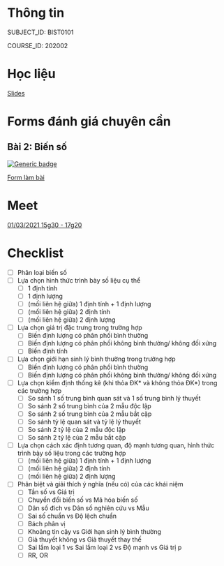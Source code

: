 # Thông tin

SUBJECT_ID: BIST0101

COURSE_ID: 202002

# Học liệu

[Slides](https://drive.google.com/drive/folders/1q-gduJIHI_3-yO4xkK2VY9pP8zUIlERW?usp=sharing)

# Forms đánh giá chuyên cần

## Bài 2: Biến số

[![Generic badge](https://img.shields.io/badge/Status-Active-green.svg)](https://forms.gle/Sv4amsp6uBxrr7Fd9)

[Form làm bài](https://forms.gle/Sv4amsp6uBxrr7Fd9)

# Meet

[01/03/2021 15g30 - 17g20](https://meet.google.com/vor-ihvk-ocw)

# Checklist

- [ ] Phân loại biến số
- [ ] Lựa chọn hình thức trình bày số liệu cụ thể
  - [ ] 1 định tính
  - [ ] 1 định lượng
  - [ ] (mối liên hệ giữa) 1 định tính + 1 định lượng 
  - [ ] (mối liên hệ giữa) 2 định tính
  - [ ] (mối liên hệ giữa) 2 định lượng
- [ ] Lựa chọn giá trị đặc trưng trong trường hợp
  - [ ] Biến định lượng có phân phối bình thường
  - [ ] Biến định lượng có phân phối không bình thường/ không đối xứng
  - [ ] Biến định tính
- [ ] Lựa chọn giới hạn sinh lý bình thường trong trường hợp
  - [ ] Biến định lượng có phân phối bình thường
  - [ ] Biến định lượng có phân phối không bình thường/ không đối xứng
- [ ] Lựa chọn kiểm định thống kê (khi thỏa ĐK* và không thỏa ĐK*) trong các trường hợp
  - [ ] So sánh 1 số trung bình quan sát và 1 số trung bình lý thuyết
  - [ ] So sánh 2 số trung bình của 2 mẫu độc lập
  - [ ] So sánh 2 số trung bình của 2 mẫu bắt cặp
  - [ ] So sánh tỷ lệ quan sát và tỷ lệ lý thuyết
  - [ ] So sánh 2 tỷ lệ của 2 mẫu độc lập
  - [ ] So sánh 2 tỷ lệ của 2 mẫu bắt cặp
- [ ] Lựa chọn cách xác định tương quan, độ mạnh tương quan, hình thức trình bày số liệu trong các trường hợp
  - [ ] (mối liên hệ giữa) 1 định tính + 1 định lượng 
  - [ ] (mối liên hệ giữa) 2 định tính
  - [ ] (mối liên hệ giữa) 2 định lượng 
- [ ] Phân biệt và giải thích ý nghĩa (nếu có) của các khái niệm
  - [ ] Tần số vs Giá trị
  - [ ] Chuyển đổi biến số vs Mã hóa biến số
  - [ ] Dân số đich vs Dân số nghiên cứu vs Mẫu
  - [ ] Sai số chuẩn vs Độ lệch chuẩn
  - [ ] Bách phân vị
  - [ ] Khoảng tin cậy vs Giới hạn sinh lý bình thường
  - [ ] Giả thuyết không vs Giả thuyết thay thế
  - [ ] Sai lầm loại 1 vs Sai lầm loại 2 vs Độ mạnh vs Giá trị p
  - [ ] RR, OR
